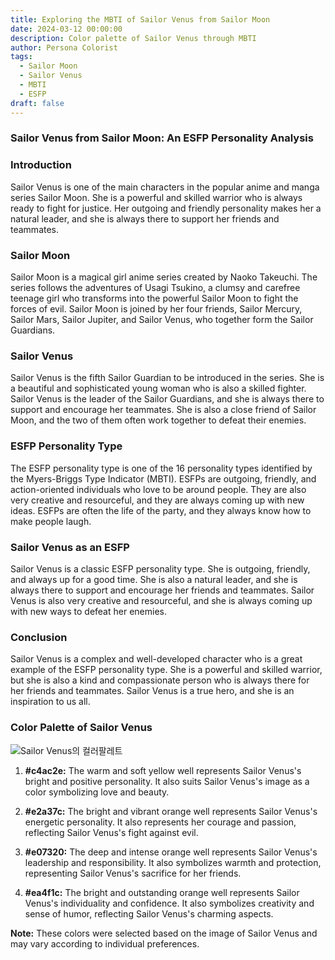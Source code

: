 ```yaml
---
title: Exploring the MBTI of Sailor Venus from Sailor Moon
date: 2024-03-12 00:00:00
description: Color palette of Sailor Venus through MBTI
author: Persona Colorist
tags:
  - Sailor Moon
  - Sailor Venus
  - MBTI
  - ESFP
draft: false
---
```


### Sailor Venus from Sailor Moon: An ESFP Personality Analysis

### Introduction

Sailor Venus is one of the main characters in the popular anime and manga series Sailor Moon. She is a powerful and skilled warrior who is always ready to fight for justice. Her outgoing and friendly personality makes her a natural leader, and she is always there to support her friends and teammates.

### Sailor Moon

Sailor Moon is a magical girl anime series created by Naoko Takeuchi. The series follows the adventures of Usagi Tsukino, a clumsy and carefree teenage girl who transforms into the powerful Sailor Moon to fight the forces of evil. Sailor Moon is joined by her four friends, Sailor Mercury, Sailor Mars, Sailor Jupiter, and Sailor Venus, who together form the Sailor Guardians.

### Sailor Venus

Sailor Venus is the fifth Sailor Guardian to be introduced in the series. She is a beautiful and sophisticated young woman who is also a skilled fighter. Sailor Venus is the leader of the Sailor Guardians, and she is always there to support and encourage her teammates. She is also a close friend of Sailor Moon, and the two of them often work together to defeat their enemies.

### ESFP Personality Type

The ESFP personality type is one of the 16 personality types identified by the Myers-Briggs Type Indicator (MBTI). ESFPs are outgoing, friendly, and action-oriented individuals who love to be around people. They are also very creative and resourceful, and they are always coming up with new ideas. ESFPs are often the life of the party, and they always know how to make people laugh.

### Sailor Venus as an ESFP

Sailor Venus is a classic ESFP personality type. She is outgoing, friendly, and always up for a good time. She is also a natural leader, and she is always there to support and encourage her friends and teammates. Sailor Venus is also very creative and resourceful, and she is always coming up with new ways to defeat her enemies.

### Conclusion

Sailor Venus is a complex and well-developed character who is a great example of the ESFP personality type. She is a powerful and skilled warrior, but she is also a kind and compassionate person who is always there for her friends and teammates. Sailor Venus is a true hero, and she is an inspiration to us all.

### Color Palette of Sailor Venus

![Sailor Venus의 컬러팔레트](https://i.imgur.com/Q3NOdmt.png#center)

1. **#c4ac2e:** The warm and soft yellow well represents Sailor Venus's bright and positive personality. It also suits Sailor Venus's image as a color symbolizing love and beauty.
    
2. **#e2a37c:** The bright and vibrant orange well represents Sailor Venus's energetic personality. It also represents her courage and passion, reflecting Sailor Venus's fight against evil.
    
3. **#e07320:** The deep and intense orange well represents Sailor Venus's leadership and responsibility. It also symbolizes warmth and protection, representing Sailor Venus's sacrifice for her friends.
    
4. **#ea4f1c:** The bright and outstanding orange well represents Sailor Venus's individuality and confidence. It also symbolizes creativity and sense of humor, reflecting Sailor Venus's charming aspects.
    

**Note:** These colors were selected based on the image of Sailor Venus and may vary according to individual preferences.

